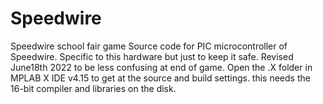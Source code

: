 # Speedwire
Speedwire school fair game
Source code for PIC microcontroller of Speedwire. Specific to this hardware but just to keep it safe.
Revised June18th 2022 to be less confusing at end of game.
Open the .X folder in MPLAB X IDE v4.15 to get at the source and build settings. this needs the 16-bit compiler and libraries on the disk.
